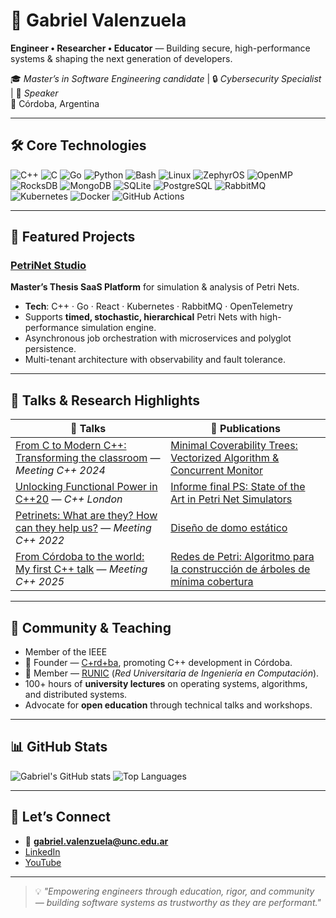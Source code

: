 # 👋 Gabriel Valenzuela

**Engineer • Researcher • Educator** — Building secure, high-performance systems & shaping the next generation of developers.

🎓 *Master’s in Software Engineering candidate* | 🔒 *Cybersecurity Specialist* | 🎤 *Speaker*  
📍 Córdoba, Argentina

---

## 🛠 Core Technologies
![C++](https://img.shields.io/badge/-C++-00599C?logo=cplusplus&logoColor=white)
![C](https://img.shields.io/badge/-C-00599C?logo=c&logoColor=white)
![Go](https://img.shields.io/badge/-Go-00ADD8?logo=go&logoColor=white)
![Python](https://img.shields.io/badge/-Python-3776AB?logo=python&logoColor=white)
![Bash](https://img.shields.io/badge/-Bash-4EAA25?logo=gnubash&logoColor=white)
![Linux](https://img.shields.io/badge/-Linux-FCC624?logo=linux&logoColor=black)
![ZephyrOS](https://img.shields.io/badge/-ZephyrOS-772953?logo=zephyr&logoColor=white)
![OpenMP](https://img.shields.io/badge/-OpenMP-339933?logo=openmp&logoColor=white)
![RocksDB](https://img.shields.io/badge/-RocksDB-2E8B57)
![MongoDB](https://img.shields.io/badge/-MongoDB-47A248?logo=mongodb&logoColor=white)
![SQLite](https://img.shields.io/badge/-SQLite-003B57?logo=sqlite&logoColor=white)
![PostgreSQL](https://img.shields.io/badge/-PostgreSQL-336791?logo=postgresql&logoColor=white)
![RabbitMQ](https://img.shields.io/badge/-RabbitMQ-FF6600?logo=rabbitmq&logoColor=white)
![Kubernetes](https://img.shields.io/badge/-Kubernetes-326CE5?logo=kubernetes&logoColor=white)
![Docker](https://img.shields.io/badge/-Docker-2496ED?logo=docker&logoColor=white)
![GitHub Actions](https://img.shields.io/badge/-GitHub%20Actions-2088FF?logo=githubactions&logoColor=white)

---

## 📌 Featured Projects

### [PetriNet Studio](https://github.com/GabrielEValenzuela/petrinetstudio)
**Master’s Thesis SaaS Platform** for simulation & analysis of Petri Nets.  
- **Tech**: C++ · Go · React · Kubernetes · RabbitMQ · OpenTelemetry  
- Supports **timed, stochastic, hierarchical** Petri Nets with high-performance simulation engine.  
- Asynchronous job orchestration with microservices and polyglot persistence.  
- Multi-tenant architecture with observability and fault tolerance.

---

## 🎤 Talks & Research Highlights

| 🎥 Talks | 📄 Publications |
|----------|----------------|
| [From C to Modern C++: Transforming the classroom](https://youtu.be/4_0_lP-sKfU) — *Meeting C++ 2024* | [Minimal Coverability Trees: Vectorized Algorithm & Concurrent Monitor](https://www.researchgate.net/publication/377386078) |
| [Unlocking Functional Power in C++20](https://youtu.be/q3PQbTcEtQQ) — *C++ London* | [Informe final PS: State of the Art in Petri Net Simulators](https://www.researchgate.net/publication/391195654) |
| [Petrinets: What are they? How can they help us?](https://youtu.be/Ew4LL_OJ2BE) — *Meeting C++ 2022* | [Diseño de domo estático](https://www.researchgate.net/publication/383876036) |
| [From Córdoba to the world: My first C++ talk](https://youtu.be/o1ih4ofF3M8) — *Meeting C++ 2025* | [Redes de Petri: Algoritmo para la construcción de árboles de mínima cobertura](https://www.researchgate.net/publication/383873554) |

---

## 📢 Community & Teaching
- Member of the IEEE
- 🧩 Founder — [C+rd+ba](https://sites.google.com/view/cppcordoba/inicio), promoting C++ development in Córdoba.  
- 🔗 Member — [RUNIC](https://sites.google.com/view/redrunic/inicio) (*Red Universitaria de Ingeniería en Computación*).  
- 100+ hours of **university lectures** on operating systems, algorithms, and distributed systems.  
- Advocate for **open education** through technical talks and workshops.  

---

## 📊 GitHub Stats

![Gabriel's GitHub stats](https://github-readme-stats.vercel.app/api?username=GabrielEValenzuela&show_icons=true&theme=tokyonight)
![Top Languages](https://github-readme-stats.vercel.app/api/top-langs/?username=GabrielEValenzuela&layout=compact&theme=tokyonight)

---

## 🤝 Let’s Connect

- 📧 **gabriel.valenzuela@unc.edu.ar**  
- [LinkedIn](https://www.linkedin.com/in/gabriel-emanuel-valenzuela/)  
- [YouTube](https://www.youtube.com/channel/UCBGCxwHv-q1ztZjUZUa-05A)

---

> 💡 *"Empowering engineers through education, rigor, and community — building software systems as trustworthy as they are performant."*

